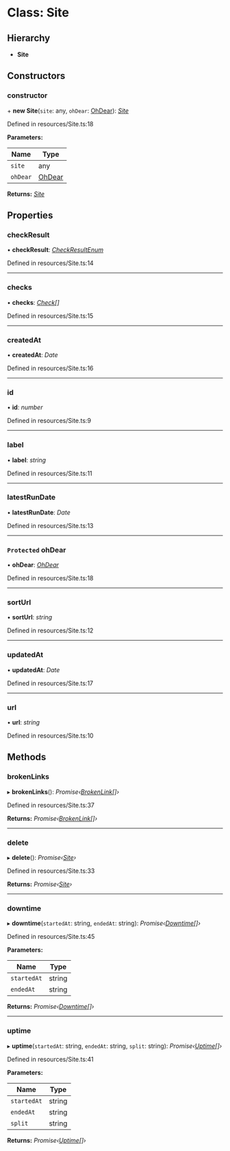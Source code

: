 # Class: Site

## Hierarchy

* **Site**

## Constructors

###  constructor

\+ **new Site**(`site`: any, `ohDear`: [OhDear](ohdear.md)): *[Site](site.md)*

Defined in resources/Site.ts:18

**Parameters:**

Name | Type |
------ | ------ |
`site` | any |
`ohDear` | [OhDear](ohdear.md) |

**Returns:** *[Site](site.md)*

## Properties

###  checkResult

• **checkResult**: *[CheckResultEnum](../enums/checkresultenum.md)*

Defined in resources/Site.ts:14

___

###  checks

• **checks**: *[Check](check.md)[]*

Defined in resources/Site.ts:15

___

###  createdAt

• **createdAt**: *Date*

Defined in resources/Site.ts:16

___

###  id

• **id**: *number*

Defined in resources/Site.ts:9

___

###  label

• **label**: *string*

Defined in resources/Site.ts:11

___

###  latestRunDate

• **latestRunDate**: *Date*

Defined in resources/Site.ts:13

___

### `Protected` ohDear

• **ohDear**: *[OhDear](ohdear.md)*

Defined in resources/Site.ts:18

___

###  sortUrl

• **sortUrl**: *string*

Defined in resources/Site.ts:12

___

###  updatedAt

• **updatedAt**: *Date*

Defined in resources/Site.ts:17

___

###  url

• **url**: *string*

Defined in resources/Site.ts:10

## Methods

###  brokenLinks

▸ **brokenLinks**(): *Promise‹[BrokenLink](brokenlink.md)[]›*

Defined in resources/Site.ts:37

**Returns:** *Promise‹[BrokenLink](brokenlink.md)[]›*

___

###  delete

▸ **delete**(): *Promise‹[Site](site.md)›*

Defined in resources/Site.ts:33

**Returns:** *Promise‹[Site](site.md)›*

___

###  downtime

▸ **downtime**(`startedAt`: string, `endedAt`: string): *Promise‹[Downtime](downtime.md)[]›*

Defined in resources/Site.ts:45

**Parameters:**

Name | Type |
------ | ------ |
`startedAt` | string |
`endedAt` | string |

**Returns:** *Promise‹[Downtime](downtime.md)[]›*

___

###  uptime

▸ **uptime**(`startedAt`: string, `endedAt`: string, `split`: string): *Promise‹[Uptime](uptime.md)[]›*

Defined in resources/Site.ts:41

**Parameters:**

Name | Type |
------ | ------ |
`startedAt` | string |
`endedAt` | string |
`split` | string |

**Returns:** *Promise‹[Uptime](uptime.md)[]›*
